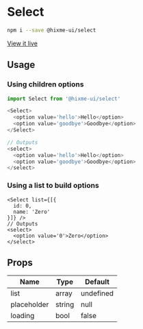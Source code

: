 # Select

```bash
npm i --save @hixme-ui/select
```
[View it live](https://hixme.github.io/hixme-ui/select)

## Usage

### Using children options
```javascript
import Select from '@hixme-ui/select'

<Select>
  <option value='hello'>Hello</option>
  <option value='goodbye'>Goodbye</option>
</Select>

// Outputs
<select>
  <option value='hello'>Hello</option>
  <option value='goodbye'>Goodbye</option>
</select>
```

### Using a list to build options
```
<Select list={[{
  id: 0,
  name: 'Zero'
}]} />
// Outputs
<select>
  <option value='0'>Zero</option>
</select>
```

## Props

| Name            | Type        | Default   |
| --------------- | ----------- | --------- |
| list            | array       | undefined |
| placeholder     | string      | null      |
| loading         | bool        | false     |

